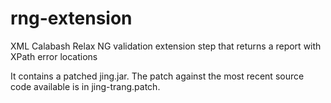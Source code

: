 # rng-extension
XML Calabash Relax NG validation extension step that returns a report with XPath error locations

It contains a patched jing.jar. The patch against the most recent source code available is in jing-trang.patch.
